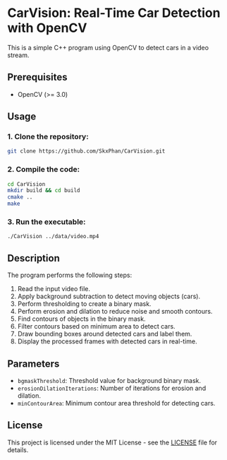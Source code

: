 # CarVision: Real-Time Car Detection with OpenCV

This is a simple C++ program using OpenCV to detect cars in a video stream.

## Prerequisites

- OpenCV (>= 3.0)

## Usage

### 1. Clone the repository:
```bash
git clone https://github.com/SkxPhan/CarVision.git
```
### 2. Compile the code:
```bash
cd CarVision
mkdir build && cd build
cmake ..
make
```
### 3. Run the executable:
```
./CarVision ../data/video.mp4
```

## Description

The program performs the following steps:

1. Read the input video file.
2. Apply background subtraction to detect moving objects (cars).
3. Perform thresholding to create a binary mask.
4. Perform erosion and dilation to reduce noise and smooth contours.
5. Find contours of objects in the binary mask.
6. Filter contours based on minimum area to detect cars.
7. Draw bounding boxes around detected cars and label them.
8. Display the processed frames with detected cars in real-time.

## Parameters

- `bgmaskThreshold`: Threshold value for background binary mask.
- `erosionDilationIterations`: Number of iterations for erosion and dilation.
- `minContourArea`: Minimum contour area threshold for detecting cars.

## License

This project is licensed under the MIT License - see the [LICENSE](https://github.com/SkxPhan/CarVision/blob/main/LICENSE) file for details.
